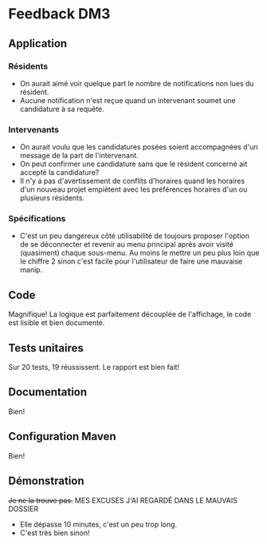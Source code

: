 # Feedback DM3

## Application

### Résidents

- On aurait aimé voir quelque part le nombre de notifications non lues du résident.
- Aucune notification n'est reçue quand un intervenant soumet une candidature à sa requête.

### Intervenants

- On aurait voulu que les candidatures posées soient accompagnées d'un message de la part de l'intervenant.
- On peut confirmer une candidature sans que le résident concerné ait accepté la candidature?
- Il n'y a pas d'avertissement de conflits d'horaires quand les horaires d'un nouveau projet empiètent avec les préférences horaires d'un ou plusieurs résidents.

### Spécifications

- C'est un peu dangereux côté utilisabilité de toujours proposer l'option de se déconnecter et revenir au menu principal après avoir visité (quasiment) chaque sous-menu. Au moins le mettre un peu plus loin que le chiffre 2 sinon c'est facile pour l'utilisateur de faire une mauvaise manip.

## Code

Magnifique! La logique est parfaitement découplée de l'affichage, le code est lisible et bien documenté.

## Tests unitaires

Sur 20 tests, 19 réussissent. Le rapport est bien fait!

## Documentation

Bien!

## Configuration Maven

Bien!

## Démonstration

~~Je ne la trouve pas.~~ MES EXCUSES J'AI REGARDÉ DANS LE MAUVAIS DOSSIER
- Elle dépasse 10 minutes, c'est un peu trop long.
- C'est très bien sinon!